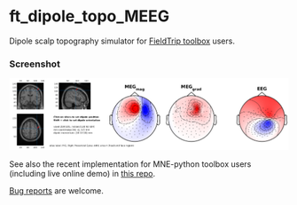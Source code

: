 # ft_dipole_topo_MEEG

Dipole scalp topography simulator for [FieldTrip toolbox](https://github.com/fieldtrip/fieldtrip) users.

### Screenshot

![Screenshot](ScreenShot.png)

See also the recent implementation for MNE-python toolbox users (including live online demo) in [this repo](https://github.com/mne-tools/dipole-simulator).

[Bug reports](https://github.com/dnacombo/ft_dipole_sim_MEEG/issues) are welcome.
